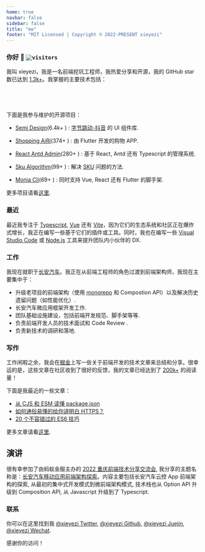 ```yaml
---
home: true
navbar: false
sidebar: false
title: "me"
footer: "MIT Licensed | Copyright © 2022-PRESENT xieyezi"
---
```


<Head />
<Year />
   
### 你好 👋 <code>![visitors](https://visitor-badge.glitch.me/badge?page_id=xieyezi.xieyezi)</code>

我叫 xieyezi，我是一名前端挖坑工程师，我热爱分享和开源，我的 GitHub star 数已达到 [1.3k+]()。我掌握的主要技术包括：

<code><span class="i-logos-javascript inline-block text-lg" /> </code>
<code><span class="i-logos-typescript-icon inline-block text-lg" /> </code>
<code><span class="i-logos-es6 inline-block text-lg" /> </code>
<code><span class="i-logos-vueuse inline-block text-lg" /> </code>
<code><span class="i-logos-react inline-block text-lg" /> </code>
<code><span class="i-logos-vitejs inline-block text-lg" /> </code>
<code><span class="i-logos-nodejs inline-block text-lg" /> </code>

下面是我参与维护的开源项目：

- [Semi Design](https://github.com/DouyinFE/semi-design.git)(6.4k+ <span class="i-carbon-star-filled inline-block text-xs" />) : [字节跳动-抖音](https://www.bytedance.com/en/) 的 UI 组件库.
- [Shopping AiRi](https://github.com/xieyezi/flutter-shopping-AiRi.git)(374+ <span class="i-carbon-star-filled inline-block text-xs" />) : 由 Flutter 开发的购物 APP.

- [React Antd Admin](https://github.com/WinmezzZ/react-antd-admin.git)(280+ <span class="i-carbon-star-filled inline-block text-xs" />) : 基于 React, Antd 还有 Typescript 的管理系统.

- [ Sku Algorithm](https://github.com/xieyezi/sku-algorithm.git)(99+ <span class="i-carbon-star-filled inline-block text-xs" />) : 解决 [SKU](https://zh.wikipedia.org/wiki/%E5%AD%98%E8%B4%A7%E5%8D%95%E4%BD%8D) 问题的方法.

- [ Monia Cli](https://github.com/xieyezi/monia-cli.git)(69+ <span class="i-carbon-star-filled inline-block text-xs" />) : 同时支持 Vue, React 还有 Flutter 的脚手架.

更多项目请看[这里](https://github.com/xieyezi).

### 最近

最近我专注于 [Typescript](https://www.typescriptlang.org/), [Vue](https://vuejs.org/) 还有 [Vite](https://vitejs.dev/)，因为它们的生态系统和社区正在爆炸式增长，我正在编写一些基于它们的插件或工具。同时，我也在编写一些 [Visual Studio Code](https://marketplace.visualstudio.com/items?itemName=xieyezi.incall-package-template) 或 [Node.js](https://www.npmjs.com/package/genji-es) 工具来提升团队内小伙伴的 DX.

### 工作

我现在就职于[长安汽车](https://www.changan.com.cn/)。我正在从前端工程师的角色过渡到前端架构师，我现在主要集中于：

- 升级老项目的前端架构（使用 [monorepo](https://en.wikipedia.org/wiki/Monorepo) 和 Compostion API）以及解决历史遗留问题（如性能优化）.
- 长安汽车微应用框架开发工作.
- 团队基础设施建设，包括前端开发规范、脚手架等等.
- 负责前端开发人员的技术面试和 Code Review .
- 负责新技术的调研和落地.

### 写作

工作闲暇之余，我会在[掘金](https://juejin.cn/user/4248168660738606/posts)上写一些关于前端开发的技术文章来总结和分享。很幸运的是，这些文章在社区收到了很好的反馈，我的文章已经达到了 [200k+](https://juejin.cn/user/4248168660738606/posts) 的阅读量！

下面是我最近的一些文章：

- [从 CJS 和 ESM 读懂 package.json](https://juejin.cn/post/7087083454059249701)<code><span class="i-icon-park-outline-chinese-one inline-block text-sm" /> </code>
- [如何通俗易懂的给你讲明白 HTTPS？](https://juejin.cn/post/6955767063524671524)<code><span class="i-icon-park-outline-chinese-one inline-block text-sm" /> </code>
- [20 个不容错过的 ES6 技巧](https://juejin.cn/post/7083145771461115941)<code><span class="i-icon-park-outline-chinese-one inline-block text-sm" /> </code>

更多文章请看[这里](/article/javascript原型与原型链的深度解析.md).

## 演讲

很有幸参加了由蚂蚁金服主办的 [2022 重庆前端技术分享交流会](https://zhuanlan.zhihu.com/p/581717444), 我分享的主题名称是：[长安汽车移动应用前端架构探索<span  class="i-carbon:play-outline inline-block vertical-middle ml-1 text-red-500" />](https://www.bilibili.com/video/BV1Nm4y1F7B9/?spm_id_from=333.999.0.0)。内容主要包括长安汽车云控 App 前端架构的探索, 从最初的集中式开发模式到微前端架构模式, 技术栈也从 Option API 升级到 Composition API, 从 Javascript 升级到了 Typescript.

### 联系

你可以在这里找到我 [@xieyezi Twitter](https://twitter.com/xieyezi), [@xieyezi Github](https://github.com/xieyezi), [@xieyezi Juejin](https://juejin.cn/user/4248168660738606/posts), [@xieyezi Wechat](https://s2.loli.net/2022/04/25/WaQPSAmdbnEwLVu.jpg).

感谢你的访问！

<style>
main {
  padding-top: 1rem !important;
}
.home-content {
  margin: 0 auto !important;
  padding: 0 1.5rem 4rem !important;
  max-width: 48rem !important;
}
</style>
